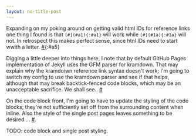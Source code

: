```yaml
---
layout: no-title-post
---
```

Expanding on my poking around on getting valid html IDs for reference links one thing I found is that `[#](#a1){:#a1}` will work while `[#](#1a){:#1a}` will not. In retrospect this makes perfect sense, since htnl IDs need to start wwith a letter. [#](#a5){:#a5}

Digging a little deeper into things here, I note that by default GitHub Pages implementation of Jekyll uses the GFM parser for kramdown. That may explain why the kramdoiwn reference link syntax doesn't work; I'm going to switch my config to use the kramdown parser and see if that helps, although that may break backtick-fenced code blocks, which may be an unacceptable sacrifice. We shall see.. [#](a6)

On the code block front, I'm going to have to update the styling of the code blocks; they're not sufficiently set off from the surrounding content when inline. Also the style of the single post pages leaves something to be desired.... [#](a7).

TODO: code block and single post styling.
